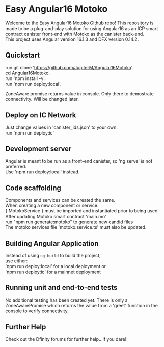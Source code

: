 # Easy Angular16 Motoko

Welcome to the Easy Angular16 Motoko Github repo! 
This repository is made to be a plug-and-play solution for using Angular16 as an ICP smart contract canister front-end with Motoko as the canister back-end. <br />
This project uses Angular version 16.1.3 and DFX version 0.14.2.

## Quickstart
run git clone 'https://github.com/JupiterM/Angular16Motoko'. <br />
cd Angular16Motoko. <br />
run 'npm install -y'. <br />
run 'npm run deploy:local'. 

ZoneAware promise returns value in console. Only there to demostrate connectivity. Will be changed later.

## Deploy on IC Network
Just change values in 'canister_ids.json' to your own. <br />
run 'npm run deploy:ic'

## Development server
Angular is meant to be run as a front-end canister, so 'ng serve' is not preferred. <br />
Use 'npm run deploy:local' instead.

## Code scaffolding
Components and services can be created the same. <br />
When creating a new component or service: <br />
{ MotokoService } must be imported and instantiated prior to being used. <br />
After updating Motoko smart contract 'main.mo' <br />
run "npm run generate:motoko" to generate new candid files <br />
The motoko services file 'motoko.service.ts' must also be updated.  


## Building Angular Application

Instead of using `ng build` to build the project, <br />
use either: <br />
'npm run deploy:local' for a local deployment or <br />
'npm run deploy:ic' for a mainnet deployment

## Running unit and end-to-end tests

No additional testing has been created yet. There is only a ZoneAwarePromise which returns the value from a 'greet' function in the console to verify connectivity.

## Further Help
Check out the Dfinity forums for further help...if you dare!! 